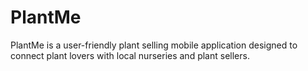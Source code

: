# PlantMe
PlantMe is a user-friendly plant selling mobile application designed to connect plant lovers with local nurseries and plant sellers.
